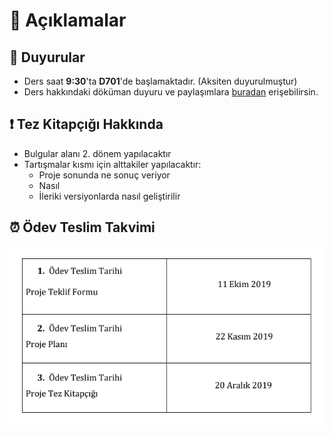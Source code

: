 # 🗽 Açıklamalar

## 📢 Duyurular

- Ders saat **9:30**'ta **D701**'de başlamaktadır. (Aksiten duyurulmuştur)
- Ders hakkındaki döküman duyuru ve paylaşımlara [buradan](https://drive.google.com/drive/folders/1AWmBGylil0LdmAGZPY8HL4LkqcmLPd4h) erişebilirsin.

## ❗ Tez Kitapçığı Hakkında

- Bulgular alanı 2. dönem yapılacaktır
- Tartışmalar kısmı için alttakiler yapılacaktır:
  - Proje sonunda ne sonuç veriyor
  - Nasıl
  - İleriki versiyonlarda nasıl geliştirilir

## ⏰ Ödev Teslim Takvimi

![](../../res/bpg_homework.png)
